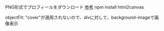 PNG形式でプロフィールをダウンロード
[参考](https://oldbigbuddha.dev/posts/react-component-to-png)
npm install html2canvas

objectFit: "cover"が適用されないので、divに対して、background-imageで画像表示

